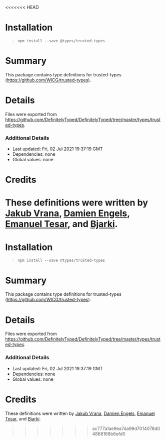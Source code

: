 <<<<<<< HEAD
# Installation
> `npm install --save @types/trusted-types`

# Summary
This package contains type definitions for trusted-types (https://github.com/WICG/trusted-types).

# Details
Files were exported from https://github.com/DefinitelyTyped/DefinitelyTyped/tree/master/types/trusted-types.

### Additional Details
 * Last updated: Fri, 02 Jul 2021 19:37:19 GMT
 * Dependencies: none
 * Global values: none

# Credits
These definitions were written by [Jakub Vrana](https://github.com/vrana), [Damien Engels](https://github.com/engelsdamien), [Emanuel Tesar](https://github.com/siegrift), and [Bjarki](https://github.com/bjarkler).
=======
# Installation
> `npm install --save @types/trusted-types`

# Summary
This package contains type definitions for trusted-types (https://github.com/WICG/trusted-types).

# Details
Files were exported from https://github.com/DefinitelyTyped/DefinitelyTyped/tree/master/types/trusted-types.

### Additional Details
 * Last updated: Fri, 02 Jul 2021 19:37:19 GMT
 * Dependencies: none
 * Global values: none

# Credits
These definitions were written by [Jakub Vrana](https://github.com/vrana), [Damien Engels](https://github.com/engelsdamien), [Emanuel Tesar](https://github.com/siegrift), and [Bjarki](https://github.com/bjarkler).
>>>>>>> ac777a1ae9ea7da99d7014078d04868168b6efd0
